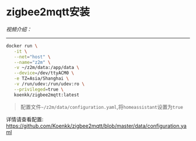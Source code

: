# zigbee2mqtt安装

*视频介绍：*

---

```bash
docker run \
   -it \
   --net="host" \
   --name="z2m" \
   -v ~/z2m/data:/app/data \
   --device=/dev/ttyACM0 \
   -e TZ=Asia/Shanghai \
   -v /run/udev:/run/udev:ro \
   --privileged=true \
   koenkk/zigbee2mqtt:latest
```

> 配置文件`~/z2m/data/configuration.yaml`,将`homeassistant`设置为`true`

详情请查看配置: https://github.com/Koenkk/zigbee2mqtt/blob/master/data/configuration.yaml
